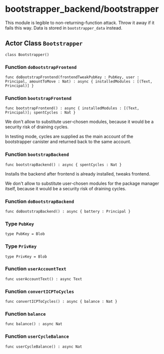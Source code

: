 # bootstrapper_backend/bootstrapper
This module is legible to non-returning-function attack. Throw it away if it fails this way.
Data is stored in `bootstrapper_data` instead.

## Actor Class `Bootstrapper`

``` motoko no-repl
class Bootstrapper()
```


### Function `doBootstrapFrontend`
``` motoko no-repl
func doBootstrapFrontend(frontendTweakPubKey : PubKey, user : Principal, amountToMove : Nat) : async { installedModules : [(Text, Principal)] }
```



### Function `bootstrapFrontend`
``` motoko no-repl
func bootstrapFrontend() : async { installedModules : [(Text, Principal)]; spentCycles : Nat }
```

We don't allow to substitute user-chosen modules, because it would be a security risk of draining cycles.

In testing mode, cycles are supplied as the main account of the bootstrapper canister
and returned back to the same account.


### Function `bootstrapBackend`
``` motoko no-repl
func bootstrapBackend() : async { spentCycles : Nat }
```

Installs the backend after frontend is already installed, tweaks frontend.

We don't allow to substitute user-chosen modules for the package manager itself,
because it would be a security risk of draining cycles.


### Function `doBootstrapBackend`
``` motoko no-repl
func doBootstrapBackend() : async { battery : Principal }
```



### Type `PubKey`
``` motoko no-repl
type PubKey = Blob
```



### Type `PrivKey`
``` motoko no-repl
type PrivKey = Blob
```



### Function `userAccountText`
``` motoko no-repl
func userAccountText() : async Text
```



### Function `convertICPToCycles`
``` motoko no-repl
func convertICPToCycles() : async { balance : Nat }
```



### Function `balance`
``` motoko no-repl
func balance() : async Nat
```



### Function `userCycleBalance`
``` motoko no-repl
func userCycleBalance() : async Nat
```


